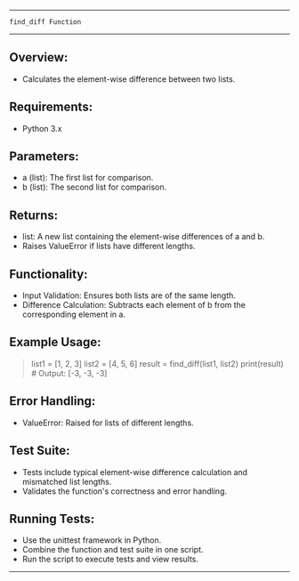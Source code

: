 ---------------------------------------------------------------
    find_diff Function
---------------------------------------------------------------

Overview:
---------
- Calculates the element-wise difference between two lists.

Requirements:
-------------
- Python 3.x

Parameters:
-----------
- a (list): The first list for comparison.
- b (list): The second list for comparison.

Returns:
--------
- list: A new list containing the element-wise differences of a and b.
- Raises ValueError if lists have different lengths.

Functionality:
--------------
- Input Validation: Ensures both lists are of the same length.
- Difference Calculation: Subtracts each element of b from the corresponding element in a.

Example Usage:
--------------
> list1 = [1, 2, 3]
> list2 = [4, 5, 6]
> result = find_diff(list1, list2)
> print(result)  # Output: [-3, -3, -3]

Error Handling:
---------------
- ValueError: Raised for lists of different lengths.

Test Suite:
-----------
- Tests include typical element-wise difference calculation and mismatched list lengths.
- Validates the function's correctness and error handling.

Running Tests:
--------------
- Use the unittest framework in Python.
- Combine the function and test suite in one script.
- Run the script to execute tests and view results.

---------------------------------------------------------------
